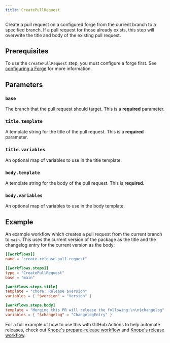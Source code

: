 ```yaml
---
title: CreatePullRequest
---
```


Create a pull request on a configured forge from the current branch to a specified branch. If a pull request for those already exists, this step will overwrite the title and body of the existing pull request.

## Prerequisites

To use the `CreatePullRequest` step, you must configure a forge first. See [configuring a Forge] for more information.

## Parameters

### `base`

The branch that the pull request should target. This is a **required** parameter.

### `title.template`

A template string for the title of the pull request. This is a **required** parameter.

### `title.variables`

An optional map of variables to use in the title template.

### `body.template`

A template string for the body of the pull request. This is **required**.

### `body.variables`

An optional map of variables to use in the body template.

## Example

An example workflow which creates a pull request from the current branch to `main`.
This uses the current version of the package as the title and the changelog entry for the current version as the body:

```toml
[[workflows]]
name = "create-release-pull-request"

[[workflows.steps]]
type = "CreatePullRequest"
base = "main"

[workflows.steps.title]
template = "chore: Release $version"
variables = { "$version" = "Version" }

[workflows.steps.body]
template = "Merging this PR will release the following:\n\n$changelog"
variables = { "$changelog" = "ChangelogEntry" }
```

For a full example of how to use this with GitHub Actions to help automate releases, check out [Knope's prepare-release workflow] and [Knope's release workflow].

[Knope's prepare-release workflow]: https://github.com/knope-dev/knope/blob/e7292fa746fe1d81b84e5848815c02a0d8fc6f95/.github/workflows/prepare_release.yml
[knope's release workflow]: https://github.com/knope-dev/knope/blob/e7292fa746fe1d81b84e5848815c02a0d8fc6f95/.github/workflows/release.yml
[configuring a forge]: /reference/concepts/forge

